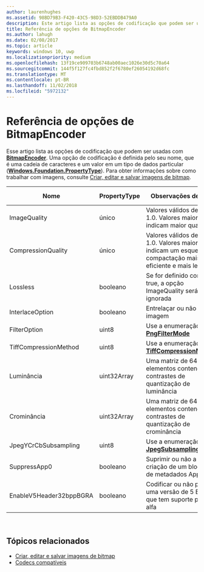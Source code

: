 ```yaml
---
author: laurenhughes
ms.assetid: 98BD79B3-F420-43C5-98D3-52EBDDB479A0
description: Este artigo lista as opções de codificação que podem ser usadas com BitmapEncoder.
title: Referência de opções de BitmapEncoder
ms.author: lahugh
ms.date: 02/08/2017
ms.topic: article
keywords: windows 10, uwp
ms.localizationpriority: medium
ms.openlocfilehash: 13f19ce909703b6748ab00aec1026e30d5c70a64
ms.sourcegitcommit: 144f5f127fc4fbd852f2f6780ef26054192d68fc
ms.translationtype: MT
ms.contentlocale: pt-BR
ms.lasthandoff: 11/02/2018
ms.locfileid: "5972132"
---
```

# <a name="bitmapencoder-options-reference"></a>Referência de opções de BitmapEncoder


Esse artigo lista as opções de codificação que podem ser usadas com [**BitmapEncoder**](https://msdn.microsoft.com/library/windows/apps/br226206). Uma opção de codificação é definida pelo seu nome, que é uma cadeia de caracteres e um valor em um tipo de dados particular ([**Windows.Foundation.PropertyType**](https://msdn.microsoft.com/library/windows/apps/br225871)). Para obter informações sobre como trabalhar com imagens, consulte [Criar, editar e salvar imagens de bitmap](imaging.md).

| Nome                    | PropertyType | Observações de uso                                                                                        | Formatos válidos |
|-------------------------|--------------|----------------------------------------------------------------------------------------------------|---------------|
| ImageQuality            | único       | Valores válidos de 0 a 1.0. Valores maiores indicam maior qualidade                                 | JPEG, JPEG-XR |
| CompressionQuality      | único       | Valores válidos de 0 a 1.0. Valores maiores indicam um esquema de compactação mais eficiente e mais lento | TIFF          |
| Lossless                | booleano      | Se for definido como true, a opção ImageQuality será ignorada                                        | JPEG-XR       |
| InterlaceOption         | booleano      | Entrelaçar ou não a imagem                                                                    | PNG           |
| FilterOption            | uint8        | Use a enumeração [**PngFilterMode**](https://msdn.microsoft.com/library/windows/apps/br226389)                                | PNG           |
| TiffCompressionMethod   | uint8        | Use a enumeração [**TiffCompressionMode**](https://msdn.microsoft.com/library/windows/apps/br226399)                    | TIFF          |
| Luminância               | uint32Array  | Uma matriz de 64 elementos contendo contrastes de quantização de luminância                               | JPEG          |
| Crominância             | uint32Array  | Uma matriz de 64 elementos contendo contrastes de quantização de crominância                             | JPEG          |
| JpegYCrCbSubsampling    | uint8        | Use a enumeração [**JpegSubsamplingMode**](https://msdn.microsoft.com/library/windows/apps/br226386)                    | JPEG          |
| SuppressApp0            | booleano      | Suprimir ou não a criação de um bloqueio de metadados App0                                        | JPEG          |
| EnableV5Header32bppBGRA | booleano      | Codificar ou não para uma versão de 5 BMP que tem suporte para alfa                                         | BMP           |

 

## <a name="related-topics"></a>Tópicos relacionados

* [Criar, editar e salvar imagens de bitmap](imaging.md)
* [Codecs compatíveis](supported-codecs.md)

 




